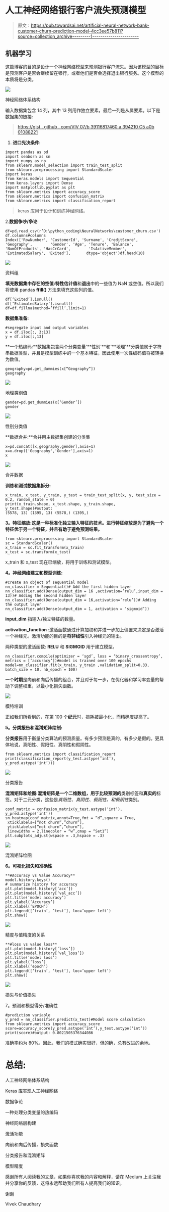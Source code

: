 # 人工神经网络银行客户流失预测模型

> 原文：<https://pub.towardsai.net/artificial-neural-network-bank-customer-churn-prediction-model-4cc3ee57b811?source=collection_archive---------1----------------------->

## 机器学习

这篇博客的目的是设计一个神经网络模型来预测银行客户流失。因为该模型的目标是预测客户是否会继续留在银行，或者他们是否会选择退出银行服务。这个模型的本质将是分类。

![](img/e56f60ae105907606e7acc7a4c651e67.png)

神经网络体系结构

输入数据集包含 14 列，其中 13 列用作独立要素，最后一列是从属要素。以下是数据集的链接:

> [https://gist . github . com/VIV 07/b 39116817460 a 394210 C5 a0b 01088221](https://gist.github.com/viv07/b39116817460a394210c5a0b01088221)

1.  **进口先决条件:**

```
import pandas as pd
import seaborn as sn
import numpy as np
from sklearn.model_selection import train_test_split
from sklearn.preprocessing import StandardScaler
import keras
from keras.models import Sequential
from keras.layers import Dense
import matplotlib.pyplot as plt
from sklearn.metrics import accuracy_score
from sklearn.metrics import confusion_matrix
from sklearn.metrics import classification_report
```

> keras 库用于设计和训练神经网络。

2.**数据争吵/争论**

```
df=pd.read_csv(r’D:\python_coding\NeuralNetworks\customer_churn.csv')
df.columns#columns
Index(['RowNumber', 'CustomerId', 'Surname', 'CreditScore', 'Geography',        'Gender', 'Age', 'Tenure', 'Balance', 'NumOfProducts', 'HasCrCard',        'IsActiveMember', 'EstimatedSalary', 'Exited'],       dtype='object')df.head(10)
```

![](img/2c37b50b2273f8bc0099068a1f79e60e.png)

资料组

**填充数据集中存在的空值:**特性**估计值**和**退出**中的一些值为 NaN 或空值。所以我们将使用 pandas **ffill()** 方法来填充这些列的值。

```
df[‘Exited’].isnull()
df[‘EstimatedSalary’].isnull()
df=df.fillna(method=’ffill’,limit=1)
```

**数据集准备:**

```
#segregate input and output variables
x = df.iloc[:, 3:13]
y = df.iloc[:,13]
```

**一个热编码:**数据集包含两个分类变量'**性别'**和'**地理'**分类值属于字符串数据类型，并且是模型训练中的一个基本特征，因此使用一次性编码值将被转换为数值。

```
geography=pd.get_dummies(x[“Geography”])
geography
```

![](img/351fc80095288dd90ea791552b0b9cea.png)

地理类别值

```
gender=pd.get_dummies(x[‘Gender’])
gender
```

![](img/9e1a0a7d5dc4cca6a8b9d45f8662dcf0.png)

性别分类值

**数据合并:**合并用主数据集创建的分类集

```
x=pd.concat([x,geography,gender],axis=1)
x=x.drop(['Geography','Gender'],axis=1)
x
```

![](img/2bc89f34d4775cb29b371079c1ff7001.png)

合并数据

**训练和测试数据集拆分:**

```
x_train, x_test, y_train, y_test = train_test_split(x, y, test_size = 0.2, random_state = 0)
print(x_train.shape, x_test.shape, y_train.shape, y_test.shape)#output:
(5578, 13) (1395, 13) (5578,) (1395,)
```

**3。特征缩放:这是一种标准化独立输入特征的技术。进行特征缩放是为了避免一个特征优于另一个特征，并且有助于避免预测结果。**

```
from sklearn.preprocessing import StandardScaler
sc = StandardScaler()
x_train = sc.fit_transform(x_train)
x_test = sc.transform(x_test)
```

x_train 和 x_test 现在已缩放，将用于训练和测试模型。

**4。神经网络建立和模型训练:**

```
#create an object of sequential model
nn_classifier = Sequential()# Add the first hidden layer
nn_classifier.add(Dense(output_dim = 16 ,activation=’relu’,input_dim = 13))# Adding the second hidden layer
nn_classifier.add(Dense(output_dim = 16,activation=’relu’))# Adding the output layer
nn_classifier.add(Dense(output_dim = 1, activation = ‘sigmoid’))
```

**input_dim** 指输入/独立特征的数量。

**activation_function** :激活函数通过计算加权和并进一步加上偏置来决定是否激活一个神经元。激活功能的目的是**将非线性**引入神经元的输出。

两种类型的激活函数: **RELU** 和 **SIGMOID** 用于建立模型。

```
nn_classifier.compile(optimizer = ‘sgd’, loss = ‘binary_crossentropy’, metrics = [‘accuracy’])#model is trained over 100 epochs
model=nn_classifier.fit(x_train, y_train ,validation_split=0.33, batch_size = 10, nb_epoch = 100)
```

一个**时期**是向前和向后传播的组合，并且对于每一步，在优化器和学习率变量的帮助下调整权重，以最小化损失函数。

![](img/baf92b3aba3d89685ff90927b0565376.png)

模特培训

正如我们所看到的，在第 100 个**纪元**时，损耗被最小化，而精确度提高了。

**5。分类报告和混淆矩阵绘制:**

**分类报告**用于衡量分类算法的预测质量。有多少预测是真的，有多少是假的。更具体地说，真阳性、假阳性、真阴性和假阴性。

```
from sklearn.metrics import classification_report
print(classification_report(y_test.astype(‘int’), y_pred.astype(‘int’)))
```

![](img/307b558e38fcc190e4e62e9b75979e61.png)

分类报告

**混淆矩阵和绘图:**混淆矩阵是一个二维数组，用于比较**预测的**类别标签和**真实的**标签。对于二元分类，这些是*真阳性、真阴性、假阳性、*和*假阴性*类别。

```
conf_matrix = confusion_matrix(y_test.astype(‘int’), y_pred.astype(‘int’))
sn.heatmap(conf_matrix,annot=True,fmt = “d”,square = True,
 xticklabels=[“not churn”,”churn”],
 yticklabels=[“not churn”,”churn”],
 linewidths = 2,linecolor = “w”,cmap = “Set1”)
plt.subplots_adjust(wspace = .3,hspace = .3)
```

![](img/e8ff3472c4660275ae7859fdcdbe019e.png)

混淆矩阵绘图

**6。可视化损失和准确性**

```
**#Accuracy vs Value Accuracy**
model.history.keys()
# summarize history for accuracy
plt.plot(model.history[‘acc’])
plt.plot(model.history[‘val_acc’])
plt.title(‘model accuracy’)
plt.ylabel(‘Accuracy’)
plt.xlabel(‘EPOCH’)
plt.legend([‘train’, ‘test’], loc=’upper left’)
plt.show()
```

![](img/b07a999af0b5bd62503fdc8ea977e97d.png)

精度与值精度的关系

```
**#loss vs value loss**
plt.plot(model.history[‘loss’])
plt.plot(model.history[‘val_loss’])
plt.title(‘model loss’)
plt.ylabel(‘loss’)
plt.xlabel(‘epoch’)
plt.legend([‘train’, ‘test’], loc=’upper left’)
plt.show()
```

![](img/e2c4e3e618d7ba383207a43d2b20297a.png)

损失与价值损失

7。预测和模型得分/准确性

```
#prediction variable
y_pred = nn_classifier.predict(x_test)#Model score calculation
from sklearn.metrics import accuracy_score
score=accuracy_score(y_pred.astype(‘int’),y_test.astype(‘int’))
print(score)#output: 0.8021505376344086
```

准确率约为 80%。因此，我们的模式确实很好，但的确，总有改进的余地。

# 总结:

人工神经网络体系结构

Keras 库实现人工神经网络

数据争论

一种处理分类变量的热编码

神经网络层构建

激活功能

向前和向后传播，损失函数

分类报告和混淆矩阵

模型精度

感谢所有人阅读我的文章，如果你喜欢我的内容和解释，请在 Medium 上关注我并分享你的反馈，这将永远帮助我们所有人提高我们的知识。

谢谢

Vivek Chaudhary